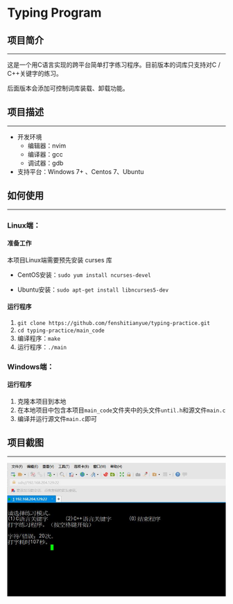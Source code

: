 # Typing Program



## 项目简介

---

这是一个用C语言实现的跨平台简单打字练习程序。目前版本的词库只支持对C / C++关键字的练习。

后面版本会添加可控制词库装载、卸载功能。

## 项目描述

---

- 开发环境
  - 编辑器：nvim
  - 编译器：gcc
  - 调试器：gdb
- 支持平台：Windows 7+ 、Centos 7、Ubuntu

## 如何使用

---

### Linux端：

#### 准备工作

本项目Linux端需要预先安装 curses 库

- CentOS安装：`sudo yum install ncurses-devel`

- Ubuntu安装：`sudo apt-get install libncurses5-dev`

#### 运行程序

1. `git clone https://github.com/fenshitianyue/typing-practice.git`
2. `cd typing-practice/main_code`
3. 编译程序：`make`
4. 运行程序：`./main`

### Windows端：

#### 运行程序

1. 克隆本项目到本地
2. 在本地项目中包含本项目`main_code`文件夹中的头文件`until.h`和源文件`main.c`
3. 编译并运行源文件`main.c`即可

## 项目截图

---

![project screenshots](https://github.com/fenshitianyue/typing-practice/blob/master/images/screenshots.jpg)

